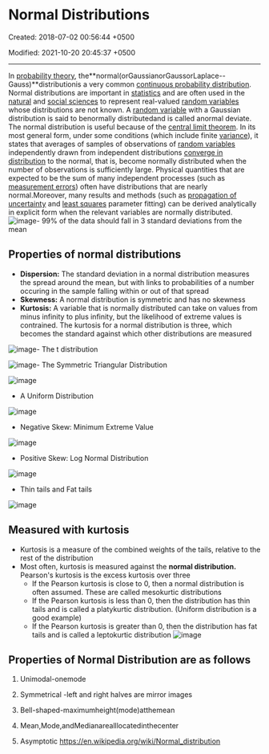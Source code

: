 # Normal Distributions

Created: 2018-07-02 00:56:44 +0500

Modified: 2021-10-20 20:45:37 +0500

---

In [probability theory](https://en.wikipedia.org/wiki/Probability_theory), the**normal(orGaussianorGaussorLaplace--Gauss)**distributionis a very common [continuous probability distribution](https://en.wikipedia.org/wiki/Continuous_probability_distribution). Normal distributions are important in [statistics](https://en.wikipedia.org/wiki/Statistics) and are often used in the [natural](https://en.wikipedia.org/wiki/Natural_science) and [social sciences](https://en.wikipedia.org/wiki/Social_science) to represent real-valued [random variables](https://en.wikipedia.org/wiki/Random_variable) whose distributions are not known. A [random variable](https://en.wikipedia.org/wiki/Random_variable) with a Gaussian distribution is said to benormally distributedand is called anormal deviate.
The normal distribution is useful because of the [central limit theorem](https://en.wikipedia.org/wiki/Central_limit_theorem). In its most general form, under some conditions (which include finite [variance](https://en.wikipedia.org/wiki/Variance)), it states that averages of samples of observations of [random variables](https://en.wikipedia.org/wiki/Random_variables) independently drawn from independent distributions [converge in distribution](https://en.wikipedia.org/wiki/Convergence_in_distribution) to the normal, that is, become normally distributed when the number of observations is sufficiently large. Physical quantities that are expected to be the sum of many independent processes (such as [measurement errors](https://en.wikipedia.org/wiki/Measurement_error)) often have distributions that are nearly normal.Moreover, many results and methods (such as [propagation of uncertainty](https://en.wikipedia.org/wiki/Propagation_of_uncertainty) and [least squares](https://en.wikipedia.org/wiki/Least_squares) parameter fitting) can be derived analytically in explicit form when the relevant variables are normally distributed.
![image](media/Normal-Distributions-image1.jpeg)-   99% of the data should fall in 3 standard deviations from the mean

## Properties of normal distributions

- **Dispersion:** The standard deviation in a normal distribution measures the spread around the mean, but with links to probabilities of a number occuring in the sample falling within or out of that spread
- **Skewness:** A normal distribution is symmetric and has no skewness
- **Kurtosis:** A variable that is normally distributed can take on values from minus infinity to plus infinity, but the likelihood of extreme values is contrained. The kurtosis for a normal distribution is three, which becomes the standard against which other distributions are measured

![image](media/Normal-Distributions-image2.jpeg)-   The t distribution

![image](media/Normal-Distributions-image3.jpg)-   The Symmetric Triangular Distribution

![image](media/Normal-Distributions-image4.jpg)

- A Uniform Distribution

![image](media/Normal-Distributions-image5.jpg)

- Negative Skew: Minimum Extreme Value

![image](media/Normal-Distributions-image6.jpeg)

- Positive Skew: Log Normal Distribution

![image](media/Normal-Distributions-image7.jpeg)

- Thin tails and Fat tails

![image](media/Normal-Distributions-image8.jpeg)

## Measured with kurtosis

- Kurtosis is a measure of the combined weights of the tails, relative to the rest of the distribution
- Most often, kurtosis is measured against the **normal distribution.** Pearson's kurtosis is the excess kurtosis over three
  - If the Pearson kurtosis is close to 0, then a normal distribution is often assumed. These are called mesokurtic distributions
  - If the Pearson kurtosis is less than 0, then the distribution has thin tails and is called a platykurtic distribution. (Uniform distribution is a good example)
  - If the Pearson kurtosis is greater than 0, then the distribution has fat tails and is called a leptokurtic distribution
![image](media/Normal-Distributions-image9.jpeg)

## Properties of Normal Distribution are as follows

1. Unimodal-onemode

2. Symmetrical -left and right halves are mirror images

3. Bell-shaped-maximumheight(mode)atthemean

4. Mean,Mode,andMedianarealllocatedinthecenter

5. Asymptotic
<https://en.wikipedia.org/wiki/Normal_distribution>
